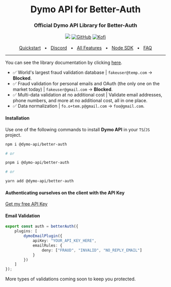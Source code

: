<div align="center">
  <h1>Dymo API for Better-Auth</h1>
  <h3>Official Dymo API Library for Better-Auth</h3>
  <img src="https://img.shields.io/badge/TypeScript-purple?style=for-the-badge&logo=typescript&logoColor=white"/> 
  <a href="https://github.com/TPEOficial"> <img alt="GitHub" src="https://img.shields.io/badge/GitHub-purple?style=for-the-badge&logo=github&logoColor=white"/></a>
  <a href="https://ko-fi.com/fjrg2007"> <img alt="Kofi" src="https://img.shields.io/badge/Ko--fi-purple?style=for-the-badge&logo=ko-fi&logoColor=white"></a>
  <br />
  <br />
  <a href="https://docs.tpeoficial.com/docs/dymo-api/integrations/better-auth/email-validation?ch-pg=gh-dmapi-better-auth-rd-step">Quickstart</a>
  <span>&nbsp;&nbsp;•&nbsp;&nbsp;</span>
  <a href="https://tpe.li/dsc">Discord</a>
  <span>&nbsp;&nbsp;•&nbsp;&nbsp;</span>
  <a href="https://docs.tpeoficial.com/docs/dymo-api/integrations/better-auth/getting-started?ch-pg=gh-dmapi-better-auth-rd-step">All Features</a>
  <span>&nbsp;&nbsp;•&nbsp;&nbsp;</span>
  <a href="https://docs.tpeoficial.com/docs/dymo-api/getting-started/authentication?ch-pg=gh-dmapi-better-auth-rd-step">Node SDK</a>
  <span>&nbsp;&nbsp;•&nbsp;&nbsp;</span>
  <a href="https://docs.tpeoficial.com/docs/dymo-api/getting-started/faq?ch-pg=gh-dmapi-better-auth-rd-step">FAQ</a>
  <br />
  <hr />
</div>

You can see the library documentation by clicking [here](https://docs.tpeoficial.com/docs/dymo-api/getting-started/libraries?ch-pg=r-dm-better-auth).

 - ✅ World's largest fraud validation database | `fakeuser@temp.com` -> **Blocked**.
 - ✅ Fraud validation for personal emails and OAuth (the only one on the market today) | `fakeuser@gmail.com` -> **Blocked**.
 - ✅ Multi-data validation at no additional cost | Validate email addresses, phone numbers, and more at no additional cost, all in one place.
 - ✅ Data normalization | `fo.o+tem.p@gmail.com` -> `foo@gmail.com`.

#### Installation

Use one of the following commands to install **Dymo API** in your `TS`/`JS` project.

```bash
npm i @dymo-api/better-auth

# or

pnpm i @dymo-api/better-auth

# or

yarn add @dymo-api/better-auth
```

#### Authenticating ourselves on the client with the API Key

[Get my free API Key](https://tpe.li/new-api-key?ch-pg=gh-dmapi-better-auth-rd-step)

#### Email Validation

```ts
export const auth = betterAuth({
    plugins: [
	    dymoEmailPlugin({ 
            apiKey: "YOUR_API_KEY_HERE",
            emailRules: {
                deny: ["FRAUD", "INVALID", "NO_REPLY_EMAIL"]
			}
        })
    ]
});
```

More types of validations coming soon to keep you protected.